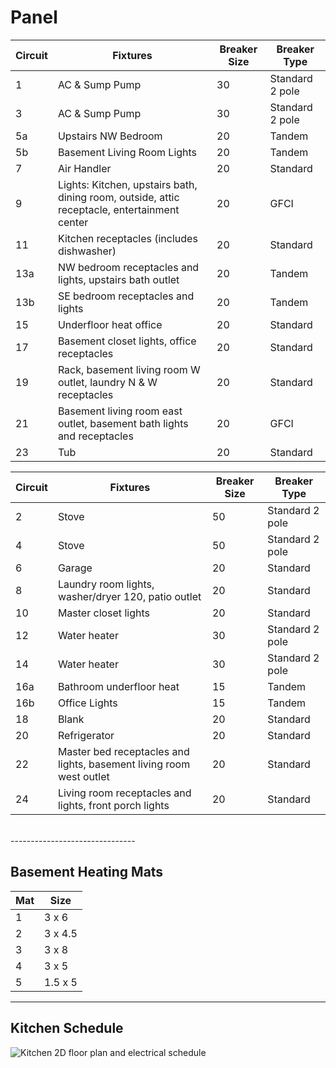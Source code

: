 # Panel


| Circuit | Fixtures | Breaker Size | Breaker Type |
|---------|----------|--------------|--------------|
| 1 | AC & Sump Pump | 30 | Standard 2 pole |
| 3 | AC & Sump Pump | 30 | Standard 2 pole |
| 5a | Upstairs NW Bedroom | 20 | Tandem |
| 5b | Basement Living Room Lights | 20 | Tandem |
| 7 | Air Handler | 20 | Standard |
| 9 | Lights: Kitchen, upstairs bath, dining room, outside, attic receptacle, entertainment center| 20 | GFCI |
| 11 | Kitchen receptacles (includes dishwasher)| 20 | Standard |
| 13a | NW bedroom receptacles and lights, upstairs bath outlet | 20 | Tandem |
| 13b | SE bedroom receptacles and lights | 20 | Tandem |
| 15 | Underfloor heat office | 20 | Standard |
| 17 | Basement closet lights, office receptacles | 20 | Standard |
| 19 | Rack, basement living room W outlet, laundry N & W receptacles | 20 | Standard |
| 21 | Basement living room east outlet, basement bath lights and receptacles | 20 | GFCI |
| 23 | Tub | 20 | Standard |


| Circuit | Fixtures | Breaker Size | Breaker Type |
|---------|----------|--------------|--------------|
| 2 | Stove | 50 | Standard 2 pole |
| 4 | Stove | 50 | Standard 2 pole |
| 6 | Garage | 20 | Standard |
| 8 | Laundry room lights, washer/dryer 120, patio outlet | 20 | Standard |
| 10 |  Master closet lights | 20 | Standard |
| 12 | Water heater | 30 | Standard 2 pole |
| 14 | Water heater | 30 | Standard 2 pole |
| 16a | Bathroom underfloor heat | 15 | Tandem |
| 16b | Office Lights | 15 | Tandem |
| 18 | Blank | 20 | Standard |
| 20 | Refrigerator | 20 | Standard |
| 22 | Master bed receptacles and lights, basement living room west outlet | 20 | Standard |
| 24 | Living room receptacles and lights, front porch lights | 20 | Standard |


<br> -------------------------------
## Basement Heating Mats

| Mat | Size |
|-----|------|
| 1 | 3 x 6 |
| 2 | 3 x 4.5 |
| 3 | 3 x 8 |
| 4 | 3 x 5 |
| 5 | 1.5 x 5 |


------------------------------------
## Kitchen Schedule
![Kitchen 2D floor plan and electrical schedule](/assets/kitchen_electrical.png)
